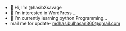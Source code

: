- 👋 Hi, I’m @hasibXsavage
- 👀 I’m interested in WordPress ...
- 🌱 I’m currently learning python Programming...
- mail me for update- mdhasibulhasan360@gmail.com
<!---
hasibXsavage/hasibXsavage is a ✨ special ✨ repository because its `README.md` (this file) appears on your GitHub profile.
You can click the Preview link to take a look at your changes.
--->

